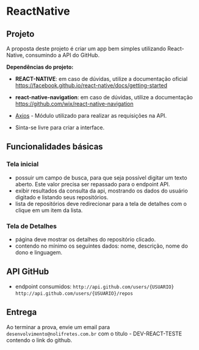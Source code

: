 # ReactNative

## Projeto

A proposta deste projeto é criar um app bem simples utilizando React-Native, consumindo a API do GitHub.

**Dependências do projeto:**

* **REACT-NATIVE**: em caso de dúvidas, utilize a documentação oficial https://facebook.github.io/react-native/docs/getting-started
* **react-native-navigation**: em caso de dúvidas, utilize a documentação https://github.com/wix/react-native-navigation
* [Axios](https://github.com/axios/axios) - Módulo utilizado para realizar as requisições na API.


* Sinta-se livre para criar a interface.

## Funcionalidades básicas

### Tela inicial

- possuir um campo de busca, para que seja possível digitar um texto aberto. Este valor precisa ser repassado para o endpoint API.
- exibir resultados da consulta da api, mostrando os dados do usuário digitado e listando seus repositórios.
- lista de repositórios deve redirecionar para a tela de detalhes com o clique em um item da lista.

### Tela de Detalhes

- página deve mostrar os detalhes do repositório clicado.
- contendo no mínimo os seguintes dados: nome, descrição, nome do dono e linguagem.

## API GitHub

- endpoint consumidos:
`http://api.github.com/users/{USUARIO}`
`http://api.github.com/users/{USUARIO}/repos`


## Entrega

 Ao terminar a prova, envie um email para `desenvolvimento@nolifretes.com.br` com o titulo - DEV-REACT-TESTE contendo o link do github. 
